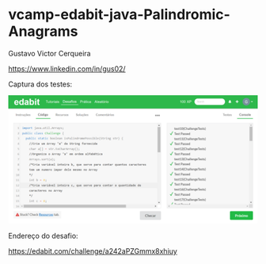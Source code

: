 # vcamp-edabit-java-Palindromic-Anagrams
Gustavo Victor Cerqueira

https://www.linkedin.com/in/gus02/

Captura dos testes:

![](https://github.com/Gus0092/vcamp-edabit-java-Palindromic-Anagrams/blob/main/captura-dos-testes.png)

Endereço do desafio:

https://edabit.com/challenge/a242aPZGmmx8xhiuy
